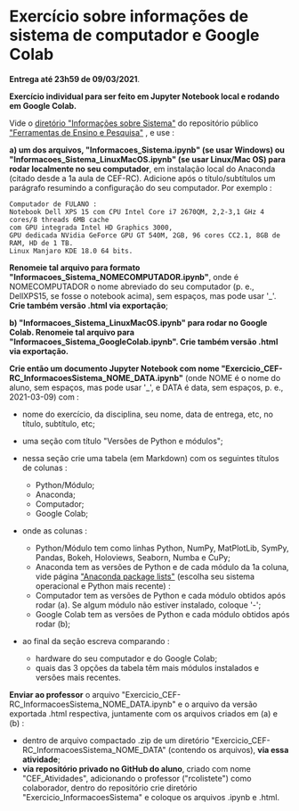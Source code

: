 # Exercício sobre informações de sistema de computador e Google Colab

**Entrega até 23h59 de 09/03/2021**.

**Exercício individual para ser feito em Jupyter Notebook local e rodando em Google Colab.**

Vide o [diretório "Informações sobre Sistema"](https://github.com/rcolistete/Ferramentas_Ensino_Pesquisa/tree/main/Informacoes_Sistema) do repositório público ["Ferramentas de Ensino e Pesquisa"](https://github.com/rcolistete/Ferramentas_Ensino_Pesquisa/) , e use :

**a) um dos arquivos, "Informacoes_Sistema.ipynb" (se usar Windows) ou "Informacoes_Sistema_LinuxMacOS.ipynb" (se usar Linux/Mac OS) para rodar localmente no seu computador**, em instalação local do Anaconda (citado desde a 1a aula de CEF-RC). Adicione após o título/subtítulos um parágrafo resumindo a configuração do seu computador. Por exemplo :

    Computador de FULANO :
    Notebook Dell XPS 15 com CPU Intel Core i7 2670QM, 2,2-3,1 GHz 4 cores/8 threads 6MB cache 
    com GPU integrada Intel HD Graphics 3000, 
    GPU dedicada NVidia GeForce GPU GT 540M, 2GB, 96 cores CC2.1, 8GB de RAM, HD de 1 TB.
    Linux Manjaro KDE 18.0 64 bits.

**Renomeie tal arquivo para formato "Informacoes_Sistema_NOMECOMPUTADOR.ipynb"**, onde é NOMECOMPUTADOR o nome abreviado do seu computador (p. e., DellXPS15, se fosse o notebook acima), sem espaços, mas pode usar \'_'. **Crie também versão .html via exportação**;

**b) "Informacoes_Sistema_LinuxMacOS.ipynb" para rodar no Google Colab. Renomeie tal arquivo para "Informacoes_Sistema_GoogleColab.ipynb". Crie também versão .html via exportação.**

**Crie então um documento Jupyter Notebook com nome "Exercicio_CEF-RC_InformacoesSistema_NOME_DATA.ipynb"** (onde NOME é o nome do aluno, sem espaços, mas pode usar '\_', e DATA é data, sem espaços, p. e., 2021-03-09) com :

- nome do exercício, da disciplina, seu nome, data de entrega, etc, no título, subtítulo, etc;
- uma seção com título "Versões de Python e módulos";
- nessa seção crie uma tabela (em Markdown) com os seguintes títulos de colunas :
	* Python/Módulo;
	* Anaconda;
	* Computador;
	* Google Colab;

- onde as colunas :
	* Python/Módulo tem como linhas Python, NumPy, MatPlotLib, SymPy, Pandas, Bokeh, Holoviews, Seaborn, Numba e CuPy;
	* Anaconda tem as versões de Python e de cada módulo da 1a coluna, vide página ["Anaconda package lists"](https://docs.anaconda.com/anaconda/packages/pkg-docs/) (escolha seu sistema operacional e Python mais recente) :
	* Computador tem as versões de Python e cada módulo obtidos após rodar (a). Se algum módulo não estiver instalado, coloque '\-';
	* Google Colab tem as versões de Python e cada módulo obtidos após rodar (b);

- ao final da seção escreva comparando :
	* hardware do seu computador e do Google Colab;
	* quais das 3 opções da tabela têm mais módulos instalados e versões mais recentes.

**Enviar ao professor** o arquivo "Exercicio_CEF-RC_InformacoesSistema_NOME_DATA.ipynb" e o arquivo da versão exportada .html respectiva, juntamente com os arquivos criados em (a) e (b) :
- dentro de arquivo compactado .zip de um diretório "Exercicio_CEF-RC_InformacoesSistema_NOME_DATA" (contendo os arquivos), **via essa atividade**;
- **via repositório privado no GitHub do aluno**, criado com nome "CEF_Atividades", adicionando o professor ("rcolistete") como colaborador, dentro do repositório crie diretório "Exercicio_InformacoesSistema" e coloque os arquivos .ipynb e .html.